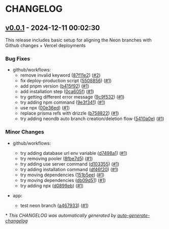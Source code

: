 # CHANGELOG

## [v0.0.1](https://github.com/hliutongco/stagedoor/releases/tag/v0.0.1) - 2024-12-11 00:02:30

This release includes basic setup for aligning the Neon branches with Github changes + Vercel deployments

### Bug Fixes

- github/workflows:
  - remove invalid keyword ([87f11e2](https://github.com/hliutongco/stagedoor/commit/87f11e20492f3464ff0036b0120563e0c21bc96f)) ([#2](https://github.com/hliutongco/stagedoor/pull/2))
  - fix deploy-production script ([5508856](https://github.com/hliutongco/stagedoor/commit/55088563178197009d99401ec17457919c571ddf)) ([#1](https://github.com/hliutongco/stagedoor/pull/1))
  - add pnpm version ([b415f92](https://github.com/hliutongco/stagedoor/commit/b415f9217f5a5ad311f6e2219c818787233daf86)) ([#1](https://github.com/hliutongco/stagedoor/pull/1))
  - add installation step ([0ca605f](https://github.com/hliutongco/stagedoor/commit/0ca605f73155d49665b41a73a3f9ab9d15910c97)) ([#1](https://github.com/hliutongco/stagedoor/pull/1))
  - try getting different error message ([9c9f532](https://github.com/hliutongco/stagedoor/commit/9c9f532fb9ecd51a704ab67ee4b57a4c91b1d96f)) ([#1](https://github.com/hliutongco/stagedoor/pull/1))
  - try adding npm command ([9e3f341](https://github.com/hliutongco/stagedoor/commit/9e3f341fc4fc471ea5b72b585df3986f92bac80c)) ([#1](https://github.com/hliutongco/stagedoor/pull/1))
  - use npx ([00e36ed](https://github.com/hliutongco/stagedoor/commit/00e36ed65141f287ca7d5b373915b55c311811aa)) ([#1](https://github.com/hliutongco/stagedoor/pull/1))
  - replace prisma refs with drizzle ([b758822](https://github.com/hliutongco/stagedoor/commit/b758822d65e699b0cecfe95c42d7fa42a7dff353)) ([#1](https://github.com/hliutongco/stagedoor/pull/1))
  - try adding neondb auto branch creation/deletion flow ([5410a0e](https://github.com/hliutongco/stagedoor/commit/5410a0e362f8ada615f9c22cb7d6c3fdc89a73e2)) ([#1](https://github.com/hliutongco/stagedoor/pull/1))

### Minor Changes

- github/workflows:
  - try adding database url env variable ([d7498a1](https://github.com/hliutongco/stagedoor/commit/d7498a1adce4848366dd6f2b80a8b6268c424f8b)) ([#1](https://github.com/hliutongco/stagedoor/pull/1))
  - try removing pooler ([8fbe7d5](https://github.com/hliutongco/stagedoor/commit/8fbe7d5d3208f8215d72c6878756fa9b2b67770d)) ([#1](https://github.com/hliutongco/stagedoor/pull/1))
  - try adding use server command ([d103355](https://github.com/hliutongco/stagedoor/commit/d1033559ae429d609e2e367d7ba83196518ae9b5)) ([#1](https://github.com/hliutongco/stagedoor/pull/1))
  - try adding installation command ([df46f20](https://github.com/hliutongco/stagedoor/commit/df46f209c65f589a369d597d2ff38c149ec79945)) ([#1](https://github.com/hliutongco/stagedoor/pull/1))
  - try moving dependencies ([151b5ee](https://github.com/hliutongco/stagedoor/commit/151b5eeb4068351a6d31d19189be83503d0f3a9d)) ([#1](https://github.com/hliutongco/stagedoor/pull/1))
  - try moving dependencies ([db09d51](https://github.com/hliutongco/stagedoor/commit/db09d514631ae4b9e740030527311421777cb5b7)) ([#1](https://github.com/hliutongco/stagedoor/pull/1))
  - try adding npx ([d0899eb](https://github.com/hliutongco/stagedoor/commit/d0899eb8405467e615be5679bce60bdde31d67c0)) ([#1](https://github.com/hliutongco/stagedoor/pull/1))

- app:
  - test neon branch ([a467933](https://github.com/hliutongco/stagedoor/commit/a467933c4e1cae11bf775558f5ccd48fbe255c8d)) ([#1](https://github.com/hliutongco/stagedoor/pull/1))

\* *This CHANGELOG was automatically generated by [auto-generate-changelog](https://github.com/BobAnkh/auto-generate-changelog)*
